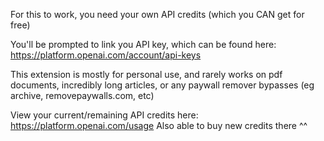 For this to work, you need your own API credits (which you CAN get for free)

You'll be prompted to link you API key, which can be found here: https://platform.openai.com/account/api-keys



This extension is mostly for personal use, and rarely works on pdf documents, incredibly long articles, or any paywall remover bypasses (eg archive, removepaywalls.com, etc)

View your current/remaining API credits here: https://platform.openai.com/usage
Also able to buy new credits there ^^

